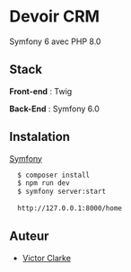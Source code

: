 # Devoir CRM

Symfony 6 avec PHP 8.0

## Stack

**Front-end** : Twig

**Back-End** : Symfony 6.0

## Instalation

[Symfony](https://symfony.com/download)

```bash
  $ composer install
  $ npm run dev
  $ symfony server:start
  
  http://127.0.0.1:8000/home
```

## Auteur
- [Victor Clarke](https://github.com/Greugreu)